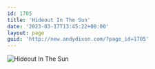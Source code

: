 ```yaml
---
id: 1705
title: 'Hideout In The Sun'
date: '2023-03-17T13:45:22+00:00'
layout: page
guid: 'http://new.andydixon.com/?page_id=1705'
---
```


![Hideout In The Sun](https://i0.wp.com/assets.g8x2.ldn.idrivee2-23.com/posters/Hideout%20In%20The%20Sun%2001.jpg?w=1200&ssl=1 "Hideout In The Sun")